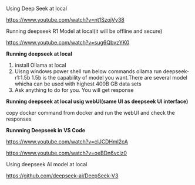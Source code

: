Using Deep Seek at local

https://www.youtube.com/watch?v=nt1SzojVy38

Running deepseek R1 Model at local(it will be offline and secure)

https://www.youtube.com/watch?v=sug6QbvzYK0

**Running deepseek at local**

1. install Ollama at local
2. Uisng windows power shell run below commands
   ollama run deepseek-r1:1.5b
   1.5b is the capability of model you want.There are several model whicha can be used with highest 400B GB data sets
3. Ask anything to do for you. You will get response

**Running deepseek at local usig webUI(same UI as deepseek UI interface)**

copy docker command from docker and run the webUI and check the responses

**Runnning Deepseek in VS Code**

https://www.youtube.com/watch?v=clJCDHml2cA

https://www.youtube.com/watch?v=oeBDn6vclz0

Using deepseek AI model at local

https://github.com/deepseek-ai/DeepSeek-V3






   


